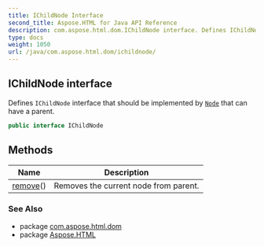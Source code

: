 ```yaml
---
title: IChildNode Interface
second_title: Aspose.HTML for Java API Reference
description: com.aspose.html.dom.IChildNode interface. Defines IChildNode interface that should be implemented by Node that can have a parent
type: docs
weight: 1050
url: /java/com.aspose.html.dom/ichildnode/
---
```

## IChildNode interface

Defines `IChildNode` interface that should be implemented by [`Node`](../node/) that can have a parent.

```java
public interface IChildNode
```

## Methods

| Name | Description |
| --- | --- |
| [remove](../../com.aspose.html.dom/ichildnode/remove/)() | Removes the current node from parent. |

### See Also

* package [com.aspose.html.dom](../../com.aspose.html.dom/)
* package [Aspose.HTML](../../)

